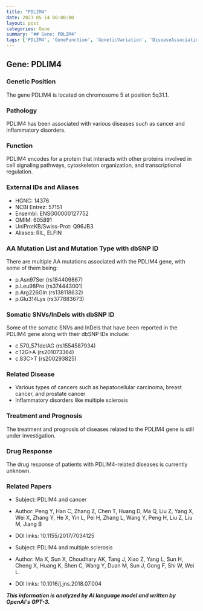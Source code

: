 ```yaml
---
title: "PDLIM4"
date: 2023-05-14 00:00:00
layout: post
categories: Gene
summary: "## Gene: PDLIM4"
tags: ['PDLIM4', 'GeneFunction', 'GeneticVariation', 'DiseaseAssociation', 'DrugResponse', 'Cancer', 'InflammatoryDisorders', 'MultipleSclerosis']
---
```


## Gene: PDLIM4

### Genetic Position
The gene PDLIM4 is located on chromosome 5 at position 5q31.1.

### Pathology
PDLIM4 has been associated with various diseases such as cancer and inflammatory disorders.

### Function
PDLIM4 encodes for a protein that interacts with other proteins involved in cell signaling pathways, cytoskeleton organization, and transcriptional regulation.

### External IDs and Aliases
- HGNC: 14376
- NCBI Entrez: 57151
- Ensembl: ENSG00000127752
- OMIM: 605891
- UniProtKB/Swiss-Prot: Q96JB3
- Aliases: RIL, ELFIN

### AA Mutation List and Mutation Type with dbSNP ID
There are multiple AA mutations associated with the PDLIM4 gene, with some of them being:
- p.Asn97Ser (rs184409867)
- p.Leu98Pro (rs374443001)
- p.Arg226Gln (rs138118632)
- p.Glu314Lys (rs377883673)

### Somatic SNVs/InDels with dbSNP ID
Some of the somatic SNVs and InDels that have been reported in the PDLIM4 gene along with their dbSNP IDs include:
- c.570_571delAG (rs1554587934)
- c.12G>A (rs201073364)
- c.83C>T (rs200293825)

### Related Disease
- Various types of cancers such as hepatocellular carcinoma, breast cancer, and prostate cancer
- Inflammatory disorders like multiple sclerosis

### Treatment and Prognosis
The treatment and prognosis of diseases related to the PDLIM4 gene is still under investigation.

### Drug Response
The drug response of patients with PDLIM4-related diseases is currently unknown.

### Related Papers
- Subject: PDLIM4 and cancer
- Author: Peng Y, Han C, Zhang Z, Chen T, Huang D, Ma Q, Liu Z, Yang X, Wei X, Zhang Y, He X, Yin L, Pei H, Zhang L, Wang Y, Peng H, Liu Z, Liu M, Jiang B
- DOI links: 10.1155/2017/7034125

- Subject: PDLIM4 and multiple sclerosis
- Author: Ma X, Sun X, Choudhary AK, Tang J, Xiao Z, Yang L, Sun H, Cheng X, Huang K, Shen C, Wang Y, Duan M, Sun J, Gong F, Shi W, Wei L.
- DOI links: 10.1016/j.jns.2018.07.004

**_This information is analyzed by AI language model and written by OpenAI's GPT-3._**